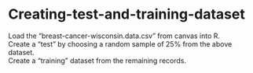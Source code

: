 # Creating-test-and-training-dataset
Load the “breast-cancer-wisconsin.data.csv” from canvas into R.<br>
Create a “test” by choosing a random sample of 25% from the above dataset.<br>
Create a “training” dataset from the remaining records.<br>
